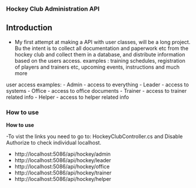 ### Hockey Club Administration API

## Introduction
- My first attempt at making a API with user classes, will be a long project. Bu the intent is to collect all documentation and paperwork etc from the hockey club and collect them in a database, and distribute information based on the users access. examples : training schedules, registration of players and trainers etc, upcoming events, instructions and much more

user access examples: - Admin - access to everything 
                      - Leader - access to systems
                      - Office - access to office documents
                      - Trainer - access to trainer related info
                      - Helper - access to helper related info




### How to use

**How to use**

-To vist the links you need to go to: HockeyClubController.cs and
 Disable Authorize to check individual localhost.


- http://localhost:5086/api/hockey/admin
- http://localhost:5086/api/hockey/leader
- http://localhost:5086/api/hockey/office
- http://localhost:5086/api/hockey/trainer
- http://localhost:5086/api/hockey/helper